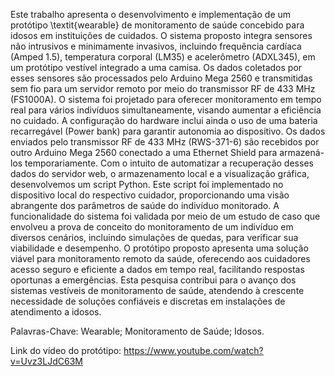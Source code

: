  Este trabalho apresenta o desenvolvimento e implementação de um protótipo \textit{wearable} de monitoramento de saúde concebido para idosos em instituições de cuidados. 
 O sistema proposto integra sensores não intrusivos e minimamente invasivos, incluindo frequência cardíaca (Amped 1.5), temperatura corporal (LM35) e acelerômetro (ADXL345), em um protótipo vestível integrado a uma camisa. 
 Os dados coletados por esses sensores são processados pelo Arduino Mega 2560 e transmitidas sem fio para um servidor remoto por meio do transmissor RF de 433 MHz (FS1000A). 
 O sistema foi projetado para oferecer monitoramento em tempo real para vários indivíduos simultaneamente, visando aumentar a eficiência no cuidado. 
 A configuração do hardware inclui ainda o uso de uma bateria recarregável (Power bank) para garantir autonomia ao dispositivo. 
 Os dados enviados pelo transmissor RF de 433 MHz (RWS-371-6) são recebidos por outro Arduino Mega 2560 conectado a uma Ethernet Shield para armazená-los temporariamente. 
 Com o intuito de automatizar a recuperação desses dados do servidor web, o armazenamento local e a visualização gráfica, desenvolvemos um script Python. 
 Este script foi implementado no dispositivo local do respectivo cuidador, proporcionando uma visão abrangente dos parâmetros de saúde do indivíduo monitorado. 
 A funcionalidade do sistema foi validada por meio de um estudo de caso que envolveu a prova de conceito do monitoramento de um indivíduo em diversos cenários, incluindo simulações de quedas, para verificar sua viabilidade e desempenho. 
 O protótipo proposto apresenta uma solução viável para monitoramento remoto da saúde, oferecendo aos cuidadores acesso seguro e eficiente a dados em tempo real, facilitando respostas oportunas a emergências. 
 Esta pesquisa contribui para o avanço dos sistemas vestíveis de monitoramento de saúde, atendendo à crescente necessidade de soluções confiáveis e discretas em instalações de atendimento a idosos.

 Palavras-Chave: Wearable; Monitoramento de Saúde; Idosos.

 Link do vídeo do protótipo: https://www.youtube.com/watch?v=Uvz3LJdC63M
